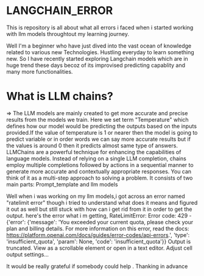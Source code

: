 # LANGCHAIN_ERROR
This is repository is all about what all errors i faced when i started working with llm models throughtout my learning journey.

Well I'm a beginner who have just dived into the vast ocean of knowledge related to various new Technologies.
Hustling everyday to learn something new.
So I have recently started exploring Langchain models which are in huge trend these days becoz of its improvised predicting capablity and many more functionalities.

# What is LLM chains?
=> The LLM models are mainly created to get more accurate and precise results from the models we train. Here we set term "Temperature" which defines how our model would be predicting the outputs based on the inputs provided.If the value of temperature is 1 or nearer then the model is going to predict variable or in order words we can say more accurate results but if the values is around 0 then it predicts almost same type of answers.
LLMChains are a powerful technique for enhancing the capabilities of language models. Instead of relying on a single LLM completion, chains employ multiple completions followed by actions in a sequential manner to generate more accurate and contextually appropriate responses. You can think of it as a multi-step approach to solving a problem.
It consists of two main parts: Prompt_template and llm models


Well when i was working on my llm models,i got across an error named "ratelimit error" though i tried to understand what does it means and figured it out as well but still stuck with how can i get rid from it in order to get the output.
here's the error what i m  getting,
RateLimitError: Error code: 429 - {'error': {'message': 'You exceeded your current quota, please check your plan and billing details. For more information on this error, read the docs: https://platform.openai.com/docs/guides/error-codes/api-errors.', 'type': 'insufficient_quota', 'param': None, 'code': 'insufficient_quota'}}
Output is truncated. View as a scrollable element or open in a text editor. Adjust cell output settings...

It would be really grateful if somebody could help .
Thanking in advance
